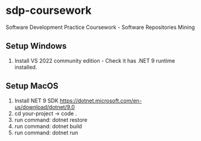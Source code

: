 # sdp-coursework
Software Development Practice Coursework - Software Repositories Mining

## Setup Windows

1. Install VS 2022 community edition - Check it has .NET 9 runtime installed.

## Setup MacOS
1. Install NET 9 SDK https://dotnet.microsoft.com/en-us/download/dotnet/9.0
2. cd your-project -> code .
3. run command: dotnet restore
4. run command: dotnet build
5. run command: dotnet run